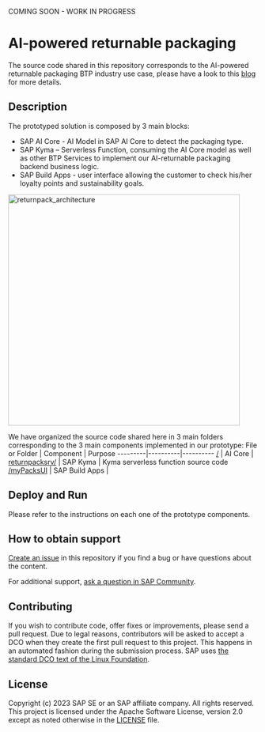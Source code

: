 COMING SOON - WORK IN PROGRESS
# AI-powered returnable packaging

The source code shared in this repository corresponds to the AI-powered returnable packaging BTP industry use case, please have a look to this [blog]() for more details.

## Description 
The prototyped solution is composed by 3 main blocks:
- SAP AI Core - AI Model in SAP AI Core to detect the packaging type.
-	SAP Kyma – Serverless Function, consuming the AI Core model as well as other BTP Services to implement our AI-returnable packaging backend business logic.
-	SAP Build Apps - user interface allowing the customer to check his/her loyalty points and sustainability goals.

<img width="468" alt="returnpack_architecture" src="https://github.com/SAP-samples/btp-industry-use-cases/assets/18447094/bf0c953e-2cd0-4313-a32b-91cede9b2cf6">

We have organized the source code shared here in 3 main folders corresponding to the 3 main components implemented in our prototype:
File or Folder | Component | Purpose
---------|----------|----------
[/]() | AI Core | 
[returnpacksrv/](./returnpacksrv/) | SAP Kyma | Kyma serverless function source code
[/myPacksUI](./myPacksUI/) | SAP Build Apps | 


## Deploy and Run
Please refer to the instructions on each one of the prototype components.

## How to obtain support
[Create an issue](https://github.com/SAP-samples/btp-industry-use-cases/issues) in this repository if you find a bug or have questions about the content.
 
For additional support, [ask a question in SAP Community](https://answers.sap.com/questions/ask.html).

## Contributing
If you wish to contribute code, offer fixes or improvements, please send a pull request. Due to legal reasons, contributors will be asked to accept a DCO when they create the first pull request to this project. This happens in an automated fashion during the submission process. SAP uses [the standard DCO text of the Linux Foundation](https://developercertificate.org/).

## License
Copyright (c) 2023 SAP SE or an SAP affiliate company. All rights reserved. This project is licensed under the Apache Software License, version 2.0 except as noted otherwise in the [LICENSE](../LICENSE) file.
